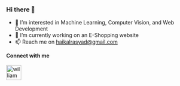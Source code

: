 ### Hi there 👋

- 👀 I’m interested in Machine Learning, Computer Vision, and Web Development
- 🌱 I’m currently working on an E-Shopping website
- 📫 Reach me on haikalrasyad@gmail.com

**Connect with me**
<br/>
<br/>
<a href="https://www.linkedin.com/in/haikal-muhammad-zahid-ghiffari-2601b129a" rel="some text " height="30" width="40"><img align="center" src="https://pbs.twimg.com/profile_images/1661161645857710081/6WtDIesg_400x400.png" alt="william" height="40" width="40" /></a>
<br/>
<br/>


<!--
**haikalmsg/haikalmsg** is a ✨ _special_ ✨ repository because its `README.md` (this file) appears on your GitHub profile.

Here are some ideas to get you started:

- 🔭 I’m currently working on ...
- 🌱 I’m currently learning ...
- 👯 I’m looking to collaborate on ...
- 🤔 I’m looking for help with ...
- 💬 Ask me about ...
- 📫 How to reach me: ...
- 😄 Pronouns: ...
- ⚡ Fun fact: ...
-->
